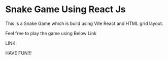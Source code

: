 # Snake Game Using React Js

This is a Snake Game which is build using Vite React and HTML grid layout.

Feel free to play the game using Below Link

LINK:

HAVE FUN!!!
